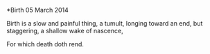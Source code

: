 *Birth
05 March 2014

Birth is a slow and painful thing,
a tumult,
longing toward an end,
but staggering,
a shallow wake
of nascence,

For which death doth rend.
